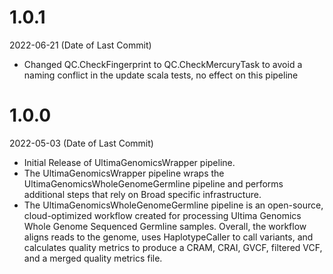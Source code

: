 # 1.0.1
2022-06-21 (Date of Last Commit)

* Changed QC.CheckFingerprint to QC.CheckMercuryTask to avoid a naming conflict in the update scala tests, no effect on this pipeline

# 1.0.0
2022-05-03 (Date of Last Commit)

* Initial Release of UltimaGenomicsWrapper pipeline.
* The UltimaGenomicsWrapper pipeline wraps the UltimaGenomicsWholeGenomeGermline pipeline and performs additional steps that rely on Broad specific infrastructure.
* The UltimaGenomicsWholeGenomeGermline pipeline is an open-source, cloud-optimized workflow created for processing Ultima Genomics Whole Genome Sequenced Germline samples. Overall, the workflow aligns reads to the genome, uses HaplotypeCaller to call variants, and calculates quality metrics to produce a CRAM, CRAI, GVCF, filtered VCF, and a merged quality metrics file.